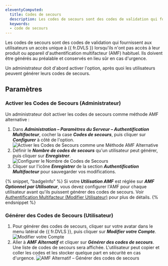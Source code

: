 ```yaml
---
eleventyComputed:
  title: Codes de secours
  description: Les codes de secours sont des codes de validation qui fournissent aux utilisateurs un accès unique à {{ fr.DVLS }} lorsqu'ils n'ont pas accès à leur produit ou appareil d'authentification à deux facteurs (A2F) habituel. Ils doivent être générés au préalable et conservés en lieu sûr en cas d'urgence.
  keywords:
  - code de secours
---
```

Les codes de secours sont des codes de validation qui fournissent aux utilisateurs un accès unique à {{ fr.DVLS }} lorsqu'ils n'ont pas accès à leur produit ou appareil d'authentification multifacteur (AMF) habituel. Ils doivent être générés au préalable et conservés en lieu sûr en cas d'urgence.

Un administrateur doit d'abord activer l'option, après quoi les utilisateurs peuvent générer leurs codes de secours.

## Paramètres

### Activer les Codes de Secours (Administrateur)

Un administrateur doit activer les codes de secours comme méthode AMF alternative :

1. Dans ***Administration – Paramètres du Serveur – Authentification Multifacteur***, cocher la case ***Codes de secours***, puis cliquer sur ***Configurer*** à côté de l'option.
![Activer les Codes de Secours comme une Méthode AMF Alternative](https://cdnweb.devolutions.net/docs/docs_en_server_ServerOp7017.png)
1. Définir le ***Nombre de codes de secours*** qu'un utilisateur peut générer, puis cliquer sur ***Enregistrer***.
![Configurer le Nombre de Codes de Secours](https://cdnweb.devolutions.net/docs/docs_en_server_ServerOp7018.png)
1. Cliquer sur l'icône ***Enregistrer*** de la section ***Authentification Multifacteur*** pour sauvegarder vos modifications.

{% snippet, "badgeInfo" %}
Si votre ***Utilisation AMF*** est réglée sur ***AMF Optionnel par Utilisateur***, vous devez configurer l'AMF pour chaque utilisateur avant qu'ils puissent générer des codes de secours. Voir [Authentification Multifacteur (Modifier Utilisateur)](/server/web-interface/administration/security-management/users/edit-user-two-factor/) pour plus de détails.
{% endsnippet %}

### Générer des Codes de Secours (Utilisateur)

1. Pour générer des codes de secours, cliquer sur votre avatar dans le menu latéral de {{ fr.DVLS }}, puis cliquer sur ***Modifier votre Compte***.
![Modifier votre Compte](https://cdnweb.devolutions.net/docs/docs_en_server_ServerOp7020.png)
1. Aller à ***AMF Alternatif*** et cliquer sur ***Générer des codes de secours***. Une liste de codes de secours sera affichée. L'utilisateur peut copier et coller les codes et les stocker quelque part en sécurité en cas d'urgence.
![AMF Alternatif – Générer des codes de secours](https://cdnweb.devolutions.net/docs/docs_en_server_ServerOp7021.png)
